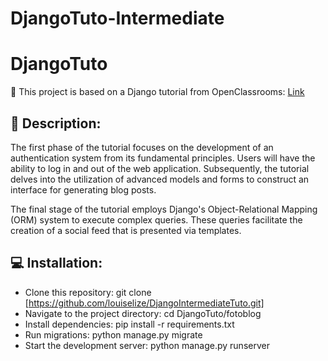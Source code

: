 # DjangoTuto-Intermediate

# DjangoTuto

📘 This project is based on a Django tutorial from OpenClassrooms: [Link](https://openclassrooms.com/fr/courses/7192426-allez-plus-loin-avec-le-framework-django)

## 📕 Description:
The first phase of the tutorial focuses on the development of an authentication system from its fundamental principles. Users will have the ability to log in and out of the web application. Subsequently, the tutorial delves into the utilization of advanced models and forms to construct an interface for generating blog posts.

The final stage of the tutorial employs Django's Object-Relational Mapping (ORM) system to execute complex queries. These queries facilitate the creation of a social feed that is presented via templates.


## 💻 Installation:
- Clone this repository: git clone [https://github.com/louiselize/DjangoIntermediateTuto.git]
- Navigate to the project directory: cd DjangoTuto/fotoblog
- Install dependencies: pip install -r requirements.txt
- Run migrations: python manage.py migrate
- Start the development server: python manage.py runserver
